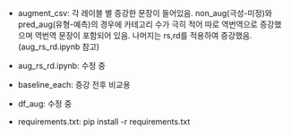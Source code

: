 - augment_csv: 각 레이블 별 증강한 문장이 들어있음. non_aug(극성-미정)와 pred_aug(유형-예측)의 경우에 카테고리 수가 극히 적어 따로 역번역으로 증강했으며 역번역 문장이 포함되어 있음.
나머지는 rs,rd를 적용하여 증강했음. (aug_rs_rd.ipynb 참고)

- aug_rs_rd.ipynb: 수정 중
- baseline_each: 증강 전후 비교용

- df_aug: 수정 중

- requirements.txt: pip install -r requirements.txt